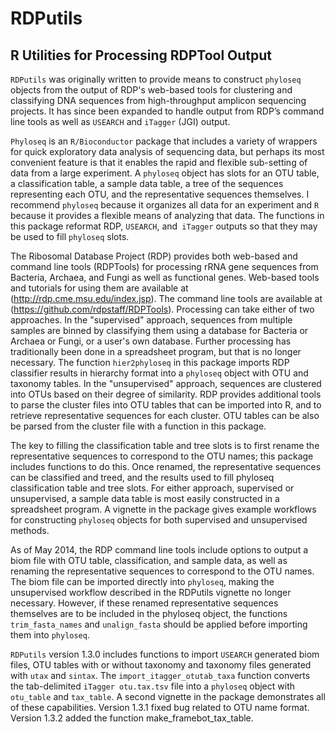 RDPutils
========

R Utilities for Processing RDPTool Output
---

`RDPutils` was originally written to provide means to construct `phyloseq` objects from the output of RDP's web-based tools for clustering and classifying DNA sequences from high-throughput amplicon sequencing projects.  It has since been expanded to handle output from RDP’s command line tools as well as `USEARCH` and `iTagger` (JGI) output.

`Phyloseq` is an `R/Bioconductor` package that includes a variety of wrappers for quick exploratory data analysis of sequencing data, but perhaps its most convenient feature is that it enables the rapid and flexible sub-setting of data from a large experiment.  A `phyloseq` object has slots for an OTU table, a classification table, a sample data table, a tree of the sequences representing each OTU, and the representative sequences themselves.  I recommend `phyloseq` because it organizes all data for an experiment and `R` because it provides a flexible means of analyzing that data. The functions in this package reformat RDP, `USEARCH`, and` iTagger` outputs so that they may be used to fill `phyloseq` slots.

The Ribosomal Database Project (RDP) provides both web-based and command line tools (RDPTools) for processing rRNA gene sequences from Bacteria, Archaea, and Fungi as well as functional genes.  Web-based tools and tutorials for using them are available at (http://rdp.cme.msu.edu/index.jsp).  The command line tools are available at (https://github.com/rdpstaff/RDPTools). Processing can take either of two approaches.  In the "supervised" approach, sequences from multiple samples are binned by classifying them using a database for Bacteria or Archaea or Fungi, or a user's own database. Further processing has traditionally been done in a spreadsheet program, but that is no longer necessary.  The function `hier2phyloseq` in this package imports RDP classifier results in hierarchy format into a `phyloseq` object with OTU and taxonomy tables. In the "unsupervised" approach, sequences are clustered into OTUs based on their degree of similarity.   RDP provides additional tools to parse the cluster files into OTU tables that can be imported into R, and to retrieve representative sequences for each cluster.  OTU tables can be also be parsed from the cluster file with a function in this package.

The key to filling the classification table and tree slots is to first rename the representative sequences to correspond to the OTU names; this package includes functions to do this.  Once renamed, the representative sequences can be classified and treed, and the results used to fill phyloseq classification table and tree slots.  For either approach, supervised or unsupervised, a sample data table is most easily constructed in a spreadsheet program. A vignette in the package gives example workflows for constructing `phyloseq` objects for both supervised and unsupervised methods.

As of May 2014, the RDP command line tools include options to output a biom file with OTU table, classification, and sample data, as well as renaming the representative sequences to correspond to the OTU names.  The biom file can be imported directly into `phyloseq`, making the unsupervised workflow described in the RDPutils vignette no longer necessary. However, if these renamed  representative sequences themselves are to be included in the phyloseq object, the functions `trim_fasta_names` and `unalign_fasta` should be applied before importing them into `phyloseq`.

`RDPutils` version 1.3.0 includes functions to import `USEARCH` generated biom files, OTU tables with or without taxonomy and taxonomy files generated with `utax` and `sintax`. The `import_itagger_otutab_taxa` function converts the tab-delimited `iTagger otu.tax.tsv` file into a `phyloseq` object with `otu_table` and `tax_table`. A second vignette in the package demonstrates all of these capabilities. Version 1.3.1 fixed bug related to OTU name format. Version 1.3.2 added the function make_framebot_tax_table.
